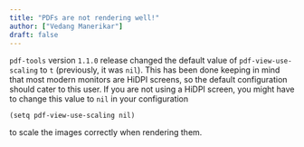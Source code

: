 ```yaml
---
title: "PDFs are not rendering well!"
author: ["Vedang Manerikar"]
draft: false
---
```


`pdf-tools` version `1.1.0` release changed the default value of `pdf-view-use-scaling` to `t` (previously, it was `nil`). This has been done keeping in mind that most modern monitors are HiDPI screens, so the default configuration should cater to this user. If you are not using a HiDPI screen, you might have to change this value to `nil` in your configuration

```elisp
(setq pdf-view-use-scaling nil)
```

to scale the images correctly when rendering them.
